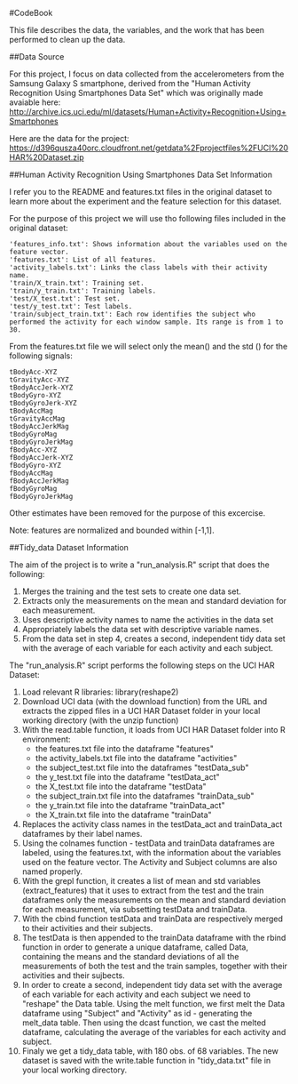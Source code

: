 #CodeBook 

This file describes the data, the variables, and the work that has been performed to clean up the data.

##Data Source

For this project, I focus on data collected from the accelerometers from the Samsung Galaxy S smartphone, derived from the "Human Activity Recognition Using Smartphones Data Set" which was originally made avaiable here: http://archive.ics.uci.edu/ml/datasets/Human+Activity+Recognition+Using+Smartphones

Here are the data for the project:
https://d396qusza40orc.cloudfront.net/getdata%2Fprojectfiles%2FUCI%20HAR%20Dataset.zip

##Human Activity Recognition Using Smartphones Data Set Information

I refer you to the README and features.txt files in the original dataset to learn more about the experiment and the feature selection for this dataset. 

For the purpose of this project we will use tho following files included in the original dataset:

    'features_info.txt': Shows information about the variables used on the feature vector.
    'features.txt': List of all features.
    'activity_labels.txt': Links the class labels with their activity name.
    'train/X_train.txt': Training set.
    'train/y_train.txt': Training labels.
    'test/X_test.txt': Test set.
    'test/y_test.txt': Test labels.
    'train/subject_train.txt': Each row identifies the subject who performed the activity for each window sample. Its range is from 1 to 30.
    
From the features.txt file we will select only the mean() and the std () for the following signals:

    tBodyAcc-XYZ
    tGravityAcc-XYZ
    tBodyAccJerk-XYZ
    tBodyGyro-XYZ
    tBodyGyroJerk-XYZ
    tBodyAccMag
    tGravityAccMag
    tBodyAccJerkMag
    tBodyGyroMag
    tBodyGyroJerkMag
    fBodyAcc-XYZ
    fBodyAccJerk-XYZ
    fBodyGyro-XYZ
    fBodyAccMag
    fBodyAccJerkMag
    fBodyGyroMag
    fBodyGyroJerkMag

Other estimates have been removed for the purpose of this excercise.

Note: features are normalized and bounded within [-1,1].

##Tidy_data Dataset Information

The aim of the project is to write a "run_analysis.R" script that does the following:
  1. Merges the training and the test sets to create one data set.
  2. Extracts only the measurements on the mean and standard deviation for each measurement. 
  3. Uses descriptive activity names to name the activities in the data set
  4. Appropriately labels the data set with descriptive variable names. 
  5. From the data set in step 4, creates a second, independent tidy data set with the average of each variable for each activity and each subject.
  
The "run_analysis.R" script performs the following steps on the UCI HAR Dataset:

1. Load relevant R libraries: library(reshape2)
2. Download UCI data (with the download function) from the URL and extracts the zipped files in a UCI HAR Dataset folder in your local working directory (with the unzip function)
3. With the read.table function, it loads from UCI HAR Dataset folder into R environment:
   - the features.txt file into the dataframe "features"
   - the activity_labels.txt file into the dataframe "activities"
   - the subject_test.txt file into the dataframes "testData_sub"
   - the y_test.txt file into the dataframe "testData_act"
   - the X_test.txt file into the dataframe "testData"
   - the subject_train.txt file into the dataframes "trainData_sub"
   - the y_train.txt file into the dataframe "trainData_act"
   - the X_train.txt file into the dataframe "trainData"
4. Replaces the activity class names in the testData_act and trainData_act dataframes by their label names.
5. Using the colnames function - testData and trainData dataframes are labeled, using the features.txt, with the information about the variables used on the feature vector. The Activity and Subject columns are also named properly.
6. With the grepl function, it creates a list of mean and std variables (extract_features) that it uses to extract from the test and the train dataframes only the measurements on the mean and standard deviation for each measurement, via subsetting testData and trainData.
7. With the cbind function testData and trainData are respectively merged to their activities and their subjects.
8. The testData is then appended to the trainData dataframe with the rbind function in order to generate a unique dataframe, called Data, containing the means and the standard deviations of all the measurements of both the test and the train samples, together with their activities and their sujbects.
9. In order to create a second, independent tidy data set with the average of each variable for each activity and each subject we need to "reshape" the Data table. Using the melt function, we first melt the Data dataframe using "Subject" and "Activity" as id - generating the melt_data table. Then using the dcast function, we cast the melted dataframe, calculating the average of the variables for each activity and subject.
10. Finaly we get a tidy_data table, with 180 obs. of 68 variables. The new dataset is saved with the write.table function in "tidy_data.txt" file in your local working directory.
